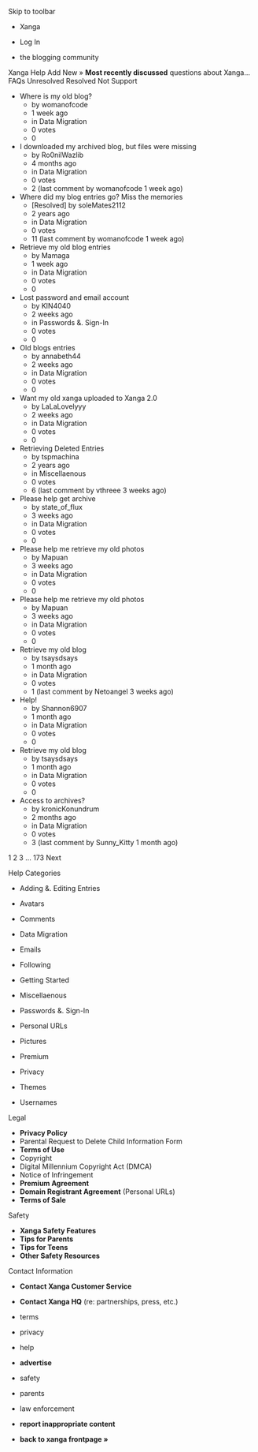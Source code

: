 Skip to toolbar

*   Xanga

*   Log In

*   the blogging community

Xanga Help Add New » **Most recently discussed** questions about Xanga… FAQs Unresolved Resolved Not Support

*   Where is my old blog?
    *   by womanofcode
    *   1 week ago
    *   in Data Migration
    *   0 votes
    *   0
*   I downloaded my archived blog, but files were missing
    *   by Ro0nilWazlib
    *   4 months ago
    *   in Data Migration
    *   0 votes
    *   2 (last comment by womanofcode 1 week ago)
*   Where did my blog entries go? Miss the memories
    *   \[Resolved\] by soleMates2112
    *   2 years ago
    *   in Data Migration
    *   0 votes
    *   11 (last comment by womanofcode 1 week ago)
*   Retrieve my old blog entries
    *   by Mamaga
    *   1 week ago
    *   in Data Migration
    *   0 votes
    *   0
*   Lost password and email account
    *   by KIN4040
    *   2 weeks ago
    *   in Passwords &. Sign-In
    *   0 votes
    *   0
*   Old blogs entries
    *   by annabeth44
    *   2 weeks ago
    *   in Data Migration
    *   0 votes
    *   0
*   Want my old xanga uploaded to Xanga 2.0
    *   by LaLaLovelyyy
    *   2 weeks ago
    *   in Data Migration
    *   0 votes
    *   0
*   Retrieving Deleted Entries
    *   by tspmachina
    *   2 years ago
    *   in Miscellaenous
    *   0 votes
    *   6 (last comment by vthreee 3 weeks ago)
*   Please help get archive
    *   by state\_of\_flux
    *   3 weeks ago
    *   in Data Migration
    *   0 votes
    *   0
*   Please help me retrieve my old photos
    *   by Mapuan
    *   3 weeks ago
    *   in Data Migration
    *   0 votes
    *   0
*   Please help me retrieve my old photos
    *   by Mapuan
    *   3 weeks ago
    *   in Data Migration
    *   0 votes
    *   0
*   Retrieve my old blog
    *   by tsaysdsays
    *   1 month ago
    *   in Data Migration
    *   0 votes
    *   1 (last comment by Netoangel 3 weeks ago)
*   Help!
    *   by Shannon6907
    *   1 month ago
    *   in Data Migration
    *   0 votes
    *   0
*   Retrieve my old blog
    *   by tsaysdsays
    *   1 month ago
    *   in Data Migration
    *   0 votes
    *   0
*   Access to archives?
    *   by kronicKonundrum
    *   2 months ago
    *   in Data Migration
    *   0 votes
    *   3 (last comment by Sunny\_Kitty 1 month ago)

1 2 3 ... 173 Next

Help Categories

*   Adding &. Editing Entries
*   Avatars
*   Comments
*   Data Migration
*   Emails
*   Following
*   Getting Started
*   Miscellaenous

*   Passwords &. Sign-In
*   Personal URLs
*   Pictures
*   Premium
*   Privacy
*   Themes
*   Usernames

Legal

*   **Privacy Policy**
*   Parental Request to Delete Child Information Form
*   **Terms of Use**
*   Copyright
*   Digital Millennium Copyright Act (DMCA)
*   Notice of Infringement
*   **Premium Agreement**
*   **Domain Registrant Agreement** (Personal URLs)
*   **Terms of Sale**

Safety

*   **Xanga Safety Features**
*   **Tips for Parents**
*   **Tips for Teens**
*   **Other Safety Resources**

Contact Information

*   **Contact Xanga Customer Service**
*   **Contact Xanga HQ** (re: partnerships, press, etc.)

*   terms
*   privacy
*   help
*   **advertise**

*   safety
*   parents
*   law enforcement
*   **report inappropriate content**

*   **back to xanga frontpage »**